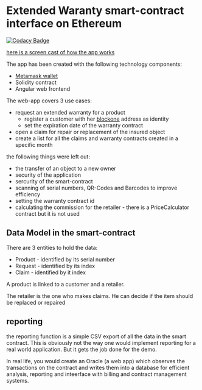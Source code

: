 # Extended Waranty smart-contract interface on Ethereum

[![Codacy Badge](https://api.codacy.com/project/badge/Grade/0514ee3f5627487cb5829303c33928b1)](https://www.codacy.com?utm_source=github.com&utm_medium=referral&utm_content=drgorb/insurechain&utm_campaign=badger)

[here is a screen cast of how the app works](https://youtu.be/87IiN8InU7A)

The app has been created with the following technology components:

* [Metamask wallet](metamask.io)
* Solidity contract
* Angular web frontend

The web-app covers 3 use cases:

* request an extended warranty for a product
    * register a customer with her [blockone](https://blockone.thomsonreuters.com/docs/) address as identity
    * set the expiration date of the warranty contract
* open a claim for repair or replacement of the insured object
* create a list for all the claims and warranty contracts created in a specific month

the following things were left out:

* the transfer of an object to a new owner
* security of the application
* sercurity of the smart-contract
* scanning of serial numbers, QR-Codes and Barcodes to improve efficiency
* setting the warranty contract id 
* calculating the commission for the retailer - there is a PriceCalculator contract but it is not used

## Data Model in the smart-contract

There are 3 entities to hold the data:

* Product - identified by its serial number
* Request - identified by its index
* Claim - identified by it index

A product is linked to a customer and a retailer. 

The retailer is the one who makes claims. He can decide if the item should be replaced or repaired

## reporting

the reporting function is a simple CSV export of all the data in the smart contract. This is obviously not the way one would implement reporting for a real world application. But it gets the job done for the demo.

In real life, you would create an Oracle (a web app) which observes the transactions on the contract and writes them into a database for efficient analysis, reporting and inteerface with billing and contract management systems.



